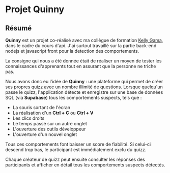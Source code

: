 # **Projet Quinny**

## **Résumé**
**Quinny** est un projet co-réalisé avec ma collègue de formation [Kelly Gama](https://github.com/KellyGama), dans le cadre du cours d'api. J'ai surtout travaillé sur la partie back-end nodejs et javascript front pour la detection des comportements.

La consigne qui nous a été donnée était de réaliser un moyen de tester les connaissances d'apprenants tout en assurant que la personne ne triche pas.

Nous avons donc eu l'idée de **Quinny** : une plateforme qui permet de créer ses propres quizz avec un nombre illimité de questions. Lorsque quelqu'un passe le quizz, l'application détecte et enregistre sur une base de données SQL (via **Supabase**) tous les comportements suspects, tels que :

- La souris sortant de l'écran
- La réalisation d'un **Ctrl + C** ou **Ctrl + V**
- Les clics droits
- Le temps passé sur un autre onglet
- L'ouverture des outils développeur
- L'ouverture d'un nouvel onglet

Tous ces comportements font baisser un score de fiabilité. Si celui-ci descend trop bas, le participant est immédiatement exclu du quizz.

Chaque créateur de quizz peut ensuite consulter les réponses des participants et afficher en détail tous les comportements suspects détectés.
